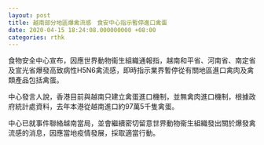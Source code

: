 ```yaml
---
layout: post
title: 越南部分地區爆禽流感　食安中心指示暫停進口禽蛋
date: 2020-04-15 18:24:08.000000000 +08:00
categories: rthk
---
```


食物安全中心宣布，因應世界動物衞生組織通報指，越南和平省、河南省、南定省及宣光省爆發高致病性H5N6禽流感，即時指示業界暫停從有關地區進口禽肉及禽類產品包括禽蛋。

中心發言人說，香港目前與越南只建立禽蛋進口機制，並無禽肉進口機制，根據政府統計處資料，去年本港從越南進口約97萬5千隻禽蛋。

中心已就事件聯絡越南當局，並會繼續密切留意世界動物衞生組織發出關於爆發禽流感的消息，因應當地疫情發展，採取適當行動。
